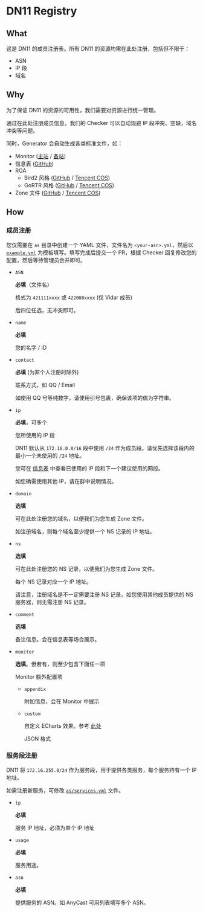 # DN11 Registry

## What

这是 DN11 的成员注册表。所有 DN11 的资源均需在此处注册，包括但不限于：

- ASN
- IP 段
- 域名

## Why

为了保证 DN11 的资源的可用性，我们需要对资源进行统一管理。

通过在此处注册成员信息，我们的 Checker 可以自动规避 IP 段冲突、空缺，域名冲突等问题。

同时，Generator 会自动生成各类标准文件，如：

- Monitor ([主站](https://status.dn11.top/) / [备站](https://monitor.dn11.baimeow.cn/))
- 信息表 ([GitHub](https://github.com/hdu-dn11/metadata/blob/main/README.md))
- ROA
  - Bird2 风格 ([GitHub](https://raw.githubusercontent.com/hdu-dn11/metadata/main/dn11_roa_bird2.conf) / [Tencent COS](https://metadata.dn11.baimeow.cn/dn11_roa_bird2.conf))
  - GoRTR 风格 ([GitHub](https://raw.githubusercontent.com/hdu-dn11/metadata/main/dn11_roa_gortr.json) / [Tencent COS](https://metadata.dn11.baimeow.cn/dn11_roa_gortr.json))
- Zone 文件 ([GitHub](https://raw.githubusercontent.com/hdu-dn11/metadata/main/dn11.zone) / [Tencent COS](https://metadata.dn11.baimeow.cn/dn11.zone))

## How

### 成员注册

您仅需要在 `as` 目录中创建一个 YAML 文件，文件名为 `<your-asn>.yml`，然后以 [`example.yml`](https://github.com/hdu-dn11/registry/blob/main/as/example.yml) 为模板填写。填写完成后提交一个 PR，根据 Checker 回复修改您的配置，然后等待管理员合并即可。

- `ASN`

  **必填**（文件名）

  格式为 `421111xxxx` 或 `422008xxxx` (仅 Vidar 成员)

  后四位任选，无冲突即可。

- `name`

  **必填**

  您的名字 / ID

- `contact`

  **必填** (为非个人注册时除外)

  联系方式，如 QQ / Email

  如使用 QQ 号等纯数字，请使用引号包裹，确保该项的值为字符串。

- `ip`

  **必填**，可多个

  您所使用的 IP 段

  DN11 默认从 `172.16.0.0/16` 段中使用 `/24` 作为成员段。请优先选择该段内的最小一个未使用的 `/24` 地址。

  您可在 [信息表](https://github.com/hdu-dn11/metadata/blob/main/README.md) 中查看已使用的 IP 段和下一个建议使用的网段。

  如您确需使用其他 IP，请在群中说明情况。

- `domain`

  **选填**

  可在此处注册您的域名，以便我们为您生成 Zone 文件。

  如注册域名，则每个域名至少提供一个 NS 记录的 IP 地址。

- `ns`

  **选填**

  可在此处注册您的 NS 记录，以便我们为您生成 Zone 文件。

  每个 NS 记录对应一个 IP 地址。

  请注意，注册域名是不一定需要注册 NS 记录。如您使用其他成员提供的 NS 服务器，则无需注册 NS 记录。

- `comment`

  **选填**

  备注信息。会在信息表等场合展示。

- `monitor`

  **选填**。但若有，则至少包含下面任一项

  Monitor 额外配置项

  - `appendix`

    附加信息，会在 Monitor 中展示

  - `custom`

    自定义 ECharts 效果。参考 [此处](https://echarts.apache.org/zh/option.html#series-graph.data)

    JSON 格式

### 服务段注册

DN11 将 `172.16.255.0/24` 作为服务段，用于提供各类服务，每个服务持有一个 IP 地址。

如需注册新服务，可修改 [`as/services.yml`](https://github.com/hdu-dn11/registry/blob/main/as/service.yml) 文件。

- `ip`

  **必填**

  服务 IP 地址，必须为单个 IP 地址

- `usage`

  **必填**

  服务用途。

- `asn`

  **必填**

  提供服务的 ASN。如 AnyCast 可用列表填写多个 ASN。
